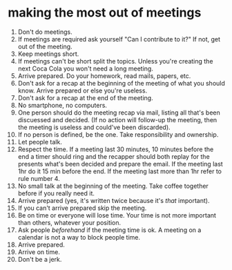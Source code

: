 
# making the most out of meetings

1. Don't do meetings.
2. If meetings are required ask yourself "Can I contribute to it?" If not, get out of the meeting.
3. Keep meetings short.
4. If meetings can't be short split the topics. Unless you're creating the next Coca Cola you won't need a long meeting.
5. Arrive prepared. Do your homework, read mails, papers, etc.
6. Don't ask for a recap at the beginning of the meeting of what you should know. Arrive prepared or else you're useless.
7. Don't ask for a recap at the end of the meeting.
8. No smartphone, no computers.
9. One person should do the meeting recap via mail, listing all that's been discuessed and decided. (If no action will follow-up the meeting, then the meeting is useless and could've been discarded).
10. If no person is defined, be the one. Take responsibility and ownership.
11. Let people talk.
12. Respect the time. If a meeting last 30 minutes, 10 minutes before the end a timer should ring and the recapper should both replay for the presents what's been decided and prepare the email. If the meeting last 1hr do it 15 min before the end. If the meeting last more than 1hr refer to rule number 4.
13. No small talk at the beginning of the meeting. Take coffee together before if you really need it.
14. Arrive prepared (yes, it's written twice because it's _that_ important).
15. If you can't arrive prepared skip the meeting.
16. Be on time or everyone will lose time. Your time is not more important than others, whatever your position.
17. Ask people _beforehand_ if the meeting time is ok. A meeting on a calendar is not a way to block people time.
18. Arrive prepared.
19. Arrive on time.
20. Don't be a jerk.
